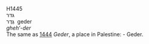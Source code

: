 H1445  
גּדר  
גֶּדֶר ‎ geder  
*gheh‘-der*  
The same as [1444](h1444) *Geder*, a place in Palestine: - Geder.  
